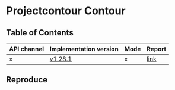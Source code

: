 # Projectcontour Contour

## Table of Contents

|API channel|Implementation version|Mode|Report|
|-----------|----------------------|----|------|
|x|[v1.28.1](https://github.com/projectcontour/contour/releases/tag/v1.28.1)|x|[link](./v1.28.1-report.yaml)|

## Reproduce
